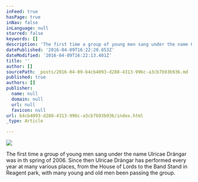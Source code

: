 ```yaml
---
inFeed: true
hasPage: true
inNav: false
inLanguage: null
starred: false
keywords: []
description: 'The first time a group of young men sang under the name Ulricae Drängar was in th spring of 2006. Since then Ulricae Drängar has performed every year at many various places, from the House of Lords to the Band Stand in Reagent park, with many young and old men been passing the group.'
datePublished: '2016-04-09T16:22:20.853Z'
dateModified: '2016-04-09T16:22:13.401Z'
title: ''
author: []
sourcePath: _posts/2016-04-09-b4cb4093-d288-4313-996c-a3cb7b93b936.md
published: true
authors: []
publisher:
  name: null
  domain: null
  url: null
  favicon: null
url: b4cb4093-d288-4313-996c-a3cb7b93b936/index.html
_type: Article

---
```

![](https://the-grid-user-content.s3-us-west-2.amazonaws.com/1acb03eb-b7f7-4fa5-b713-9ada5cf3721f.jpg)

The first time a group of young men sang under the name Ulricae Drängar was in th spring of 2006\. Since then Ulricae Drängar has performed every year at many various places, from the House of Lords to the Band Stand in Reagent park, with many young and old men been passing the group.